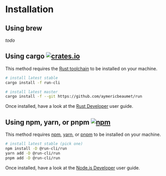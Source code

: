# Installation

## Using brew

_todo_

## Using cargo [![crates.io](https://img.shields.io/crates/v/run-cli)](https://crates.io/crates/run-cli)

This method requires the [Rust toolchain](https://www.rust-lang.org/tools/install) to be installed on your machine.

```bash
# install latest stable
cargo install -f run-cli

# install latest master
cargo install -f --git https://github.com/aymericbeaumet/run
```

Once installed, have a look at the [Rust Developer](./user-guide/rust-developer) user guide.

## Using npm, yarn, or pnpm [![npm](https://img.shields.io/npm/v/@run-cli/run)](https://www.npmjs.com/package/@run-cli/run)

This method requires [npm](https://docs.npmjs.com/downloading-and-installing-node-js-and-npm), [yarn](https://classic.yarnpkg.com/lang/en/docs/install/#mac-stable), or [pnpm](https://pnpm.io/installation) to be installed on your machine.

```bash
# install latest stable (pick one)
npm install -D @run-cli/run
yarn add -D @run-cli/run
pnpm add -D @run-cli/run
```

Once installed, have a look at the [Node.js Developer](./user-guide/node-developer) user guide.
